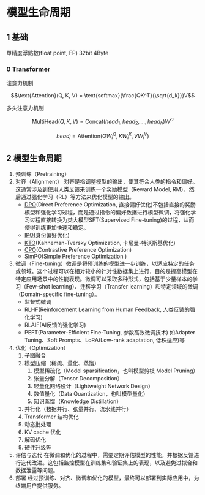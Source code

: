 # 模型生命周期

## 1 基础

單精度浮點數(float point, FP) 32bit 4Byte

### 0 Transformer

注意力机制

$$\text{Attention}(Q, K, V) = \text{softmax}(\frac{QK^T}{\sqrt{d_k}})V$$

多头注意力机制

$$\text{MultiHead}(Q, K, V) = \text{Concat}(head_1, head_2, ..., head_h)W^O$$

$$head_i = \text{Attention}(QW_i^Q, KW_i^K, VW_i^V)$$

## 2 模型生命周期

1. 预训练（Pretraining）
2. 对齐（Alignment） 对齐是指调整模型的输出，使其符合人类的指令和偏好。这通常涉及到使用人类反馈来训练一个奖励模型（Reward Model, RM），然后通过强化学习（RL）等方法来优化模型的输出。
   - [DPO](https://arxiv.org/abs/2305.18290)(Direct Preference Optimization, 直接偏好优化)不包括直接的奖励模型和强化学习过程，而是通过指令的偏好数据进行模型微调，将强化学习过程直接转换为类大模型SFT(Supervised Fine-tuning)的过程，从而使得训练更加快速和稳定。
   - [IPO](https://arxiv.org/abs/2310.12036)(身份偏好优化)
   - [KTO](https://arxiv.org/abs/2402.01306)(Kahneman-Tversky Optimization, 卡尼曼-特沃斯基优化)
   - [CPO](https://arxiv.org/abs/2401.08417)(Contrastive Preference Optimization)
   - [SimPO](https://github.com/princeton-nlp/SimPO)(Simple Preference Optimization )
3. 微调（Fine-tuning）微调是将预训练的模型进一步训练，以适应特定的任务或领域。这个过程可以在相对较小的针对性数据集上进行，目的是提高模型在特定应用场景中的性能表现。微调可以采取多种形式，包括基于少量样本的学习（Few-shot learning）、迁移学习（Transfer learning）和特定领域的微调（Domain-specific fine-tuning）。
   - 监督式微调
   - RLHF(Reinforcement Learning from Human Feedback, 人类反馈的强化学习)
   - RLAIF(AI反馈的强化学习)
   - PEFT(Parameter-Efficient Fine-Tuning, 参数高效微调技术) 如Adapter Tuning、Soft Prompts、LoRA(Low-rank adaptation, 低秩适应)等
4. 优化（Optimization）
   1. 子图融合
   2. 模型压缩（稀疏、量化、蒸馏）
      1. 模型稀疏化（Model sparsification，也叫模型剪枝 Model Pruning）
      2. 张量分解（Tensor Decomposition）
      3. 轻量化网络设计（Lightweight Network Design）
      4. 数值量化（Data Quantization，也叫模型量化）
      5. 知识蒸馏（Knowledge Distillation）
   3. 并行化（数据并行、张量并行、流水线并行）
   4. Transformer 结构优化
   5. 动态批处理
   6. KV cache 优化
   7. 解码优化
   8. 硬件升级等
5.  评估与迭代 在微调和优化的过程中，需要定期评估模型的性能，并根据反馈进行迭代改进。这包括监控模型在训练集和验证集上的表现，以及避免过拟合和数据泄露等问题。
6. 部署 经过预训练、对齐、微调和优化的模型，最终可以部署到实际应用中，为终端用户提供服务。
